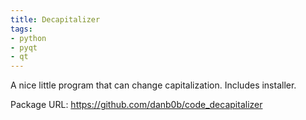 ```yaml
---
title: Decapitalizer
tags:
- python
- pyqt
- qt
---
```


A nice little program that can change capitalization.  Includes installer.

Package URL: <https://github.com/danb0b/code_decapitalizer>